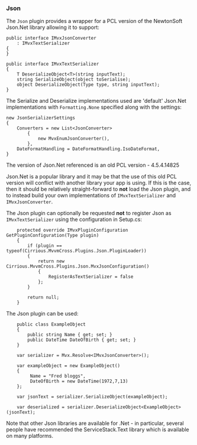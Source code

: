 ### Json

The `Json` plugin provides a wrapper for a PCL version of the NewtonSoft Json.Net library allowing it to support:

    public interface IMvxJsonConverter 
        : IMvxTextSerializer
    {
    }

    public interface IMvxTextSerializer
    {
        T DeserializeObject<T>(string inputText);
        string SerializeObject(object toSerialise);
        object DeserializeObject(Type type, string inputText);
    }

The Serialize and Deserialize implementations used are 'default' Json.Net implementations with `Formatting.None` specified along with the settings:

    new JsonSerializerSettings
    {
        Converters = new List<JsonConverter>
            {
                new MvxEnumJsonConverter(),
            },
        DateFormatHandling = DateFormatHandling.IsoDateFormat,
    }
 
The version of Json.Net referenced is an old PCL version - 4.5.4.14825

Json.Net is a popular library and it may be that the use of this old PCL version will conflict with another library your app is using. If this is the case, then it should be relatively straight-forward to **not** load the Json plugin, and to instead build your own implementations of `IMvxTextSerializer` and `IMvxJsonConverter`.

The Json plugin can optionally be requested **not** to register Json as `IMvxTextSerializer` using the configuration in Setup.cs:


        protected override IMvxPluginConfiguration GetPluginConfiguration(Type plugin)
        {
            if (plugin == typeof(Cirrious.MvvmCross.Plugins.Json.PluginLoader))
            {
                return new Cirrious.MvvmCross.Plugins.Json.MvxJsonConfiguration()
                {
                    RegisterAsTextSerializer = false
                };
            }
            
            return null;
        }

The Json plugin can be used:

        public class ExampleObject
        {
            public string Name { get; set; }
            public DateTime DateOfBirth { get; set; }
        }

        var serializer = Mvx.Resolve<IMvxJsonConverter>();
        
        var exampleObject = new ExampleObject()
        {
             Name = "Fred bloggs",
             DateOfBirth = new DateTime(1972,7,13)
        };
        
        var jsonText = serializer.SerializeObject(exampleObject);
        
        var deserialized = serializer.DeserializeObject<ExampleObject>(jsonText);
        
Note that other Json libraries are available for .Net - in particular, several people have recommended the ServiceStack.Text library which is available on many platforms.